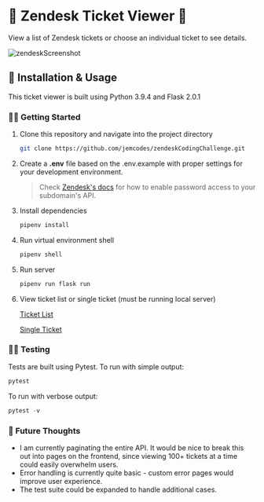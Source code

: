 # 🎫 Zendesk Ticket Viewer 🎫

View a list of Zendesk tickets or choose an individual ticket to see details.

![zendeskScreenshot](https://user-images.githubusercontent.com/41805567/119281116-67a8bc00-bc02-11eb-8682-9767ed06bf71.png)

## 🧰 Installation & Usage

This ticket viewer is built using Python 3.9.4 and Flask 2.0.1

### 👩‍💻 Getting Started
1. Clone this repository and navigate into the project directory
    ```bash
    git clone https://github.com/jemcodes/zendeskCodingChallenge.git
    ```
2. Create a **.env** file based on the .env.example with proper settings for your development environment.

    > Check [Zendesk's docs](https://support.zendesk.com/hc/en-us/articles/115002555167-Using-the-API-dashboard#enabling_password_or_token_access) for how to enable password access to your subdomain's API.
3. Install dependencies
    ```bash
    pipenv install
    ```
4. Run virtual environment shell
    ```bash
    pipenv shell
    ```

5. Run server
    ```bash
    pipenv run flask run
    ```
6. View ticket list or single ticket (must be running local server)

    [Ticket List](http://127.0.0.1:5000/)

    [Single Ticket](http://127.0.0.1:5000/1)


### 👩‍🔬 Testing

Tests are built using Pytest. To run with simple output:
```python
pytest
```
To run with verbose output:
```python
pytest -v
```

### 🚀 Future Thoughts 
- I am currently paginating the entire API. It would be nice to break this out into pages on the frontend, since viewing 100+ tickets at a time could easily overwhelm users.
- Error handling is currently quite basic - custom error pages would improve user experience.
- The test suite could be expanded to handle additional cases.
